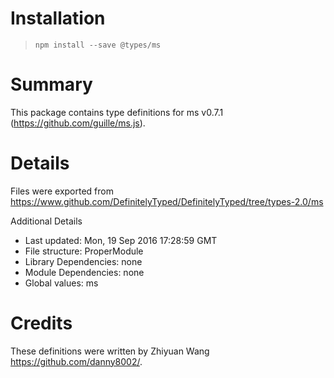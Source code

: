 # Installation
> `npm install --save @types/ms`

# Summary
This package contains type definitions for ms v0.7.1 (https://github.com/guille/ms.js).

# Details
Files were exported from https://www.github.com/DefinitelyTyped/DefinitelyTyped/tree/types-2.0/ms

Additional Details
 * Last updated: Mon, 19 Sep 2016 17:28:59 GMT
 * File structure: ProperModule
 * Library Dependencies: none
 * Module Dependencies: none
 * Global values: ms

# Credits
These definitions were written by Zhiyuan Wang <https://github.com/danny8002/>.
